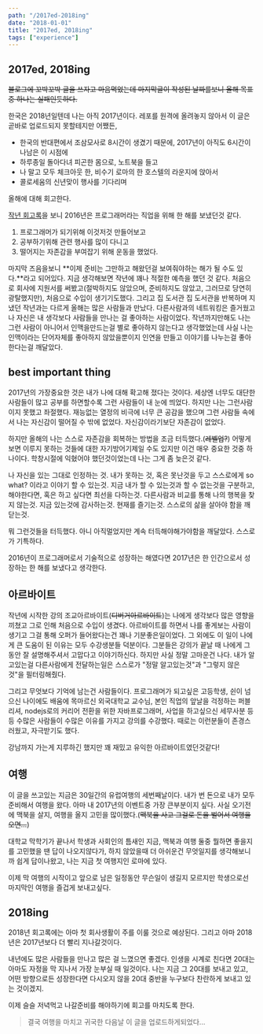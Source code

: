 ```yaml
---
path: "/2017ed-2018ing"
date: "2018-01-01"
title: "2017ed, 2018ing"
tags: ["experience"]
---
```


## 2017ed, 2018ing

~~블로그에 꼬박꼬박 글을 쓰자고 마음먹었는데 마지막글이 작성된 날짜를보니 올해 목표중 하나는 실패인듯하다.~~

한국은 2018년일텐데 나는 아직 2017년이다. 레포를 원격에 올려놓지 않아서 이 글은 곧바로 업로드되지 못할테지만 어쨌든,

- 한국의 반대편에서 조삼모사로 8시간이 생겼기 때문에, 2017년이 아직도 6시간이나남은 이 시점에
- 하루종일 돌아다녀 피곤한 몸으로, 노트북을 들고
- 나 말고 모두 체크아웃 한, 비수기 로마의 한 호스텔의 라운지에 앉아서 
- 콜로세움의 신년맞이 행사를 기다리며 

올해에 대해 회고한다.

[작년 회고록](https://ho1234c.github.io/2017/01/01/2017-01-01-remember-2016/)을 보니 2016년은 프로그래머라는 직업을 위해 한 해를 보냈던것 같다.

1. 프로그래머가 되기위해 이것저것 만들어보고
2. 공부하기위해 관련 행사를 많이 다니고
3. 떨어지는 자존감을 부여잡기 위해 운동을 했었다.

마지막 즈음을보니 **이제 준비는 그만하고 해왔던걸 보여줘야하는 해가 될 수도 있다.**라고 되어있다. 지금 생각해보면 작년에 꽤나 적절한 예측을 했던 것 같다. 처음으로 회사에 지원서를 써봤고(절박하지도 않았으며, 준비하지도 않았고, 그러므로 당연히 광탈했지만), 처음으로 수입이 생기기도했다. 그리고 집 도서관 집 도서관을 반복하며 지냈던 작년과는 다르게 올해는 많은 사람들과 만났다. 다른사람과의 네트워킹은 즐거웠고 나 자신은 내 생각보다 사람들을 만나는 걸 좋아하는 사람이었다. 작년까지만해도 나는 그런 사람이 아니어서 인맥을만드는걸 별로 좋아하지 않는다고 생각했었는데 사실 나는 인맥이라는 단어자체를 좋아하지 않았을뿐이지 인연을 만들고 이야기를 나누는걸 좋아한다는걸 깨달았다.

## best important thing

2017년의 가장중요한 것은 내가 나에 대해 확고해 졌다는 것이다. 세상엔 너무도 대단한 사람들이 많고 공부를 하면할수록 그런 사람들이 내 눈에 띄었다. 하지만 나는 그런사람이지 못했고 좌절했다. 재능없는 열정의 비극에 너무 큰 공감을 했으며 그런 사람들 속에서 나는 자신감이 떨어질 수 밖에 없었다. 자신감이라기보단 자존감이 없었다.

하지만 올해의 나는 스스로 자존감을 회복하는 방법을 조금 터득했다.(~~레벨업?~~) 어떻게 보면 이루지 못하는 것들에 대한 자기방어기제일 수도 있지만 이건 매우 중요한 것중 하나이다. 학창시절에 익혔어야 했던것이었는데 나는 그게 좀 늦은것 같다.

나 자신을 있는 그대로 인정하는 것. 내가 못하는 것, 혹은 못난것을 두고 스스로에게 so what? 이라고 이야기 할 수 있는것. 지금 내가 할 수 있는것과 할 수 없는것을 구분하고, 해야한다면, 혹은 하고 싶다면 최선을 다하는것. 다른사람과 비교를 통해 나의 행복을 찾지 않는것. 지금 있는것에 감사하는것. 현재를 즐기는것. 스스로의 삶을 살아야 함을 깨닫는것.

뭐 그런것들을 터득했다. 아니 아직멀었지만 계속 터득해야해가야함을 깨달았다. 스스로가 기특하다. 

2016년이 프로그래머로서 기술적으로 성장하는 해였다면 2017년은 한 인간으로서 성장하는 한 해를 보냈다고 생각한다.


## 아르바이트

작년에 시작한 강의 조교아르바이트(~~디버거아르바이트~~)는 나에게 생각보다 많은 영향을 끼쳤고 그로 인해 처음으로 수입이 생겼다. 아르바이트를 하면서 나를 좋게보는 사람이 생기고 그걸 통해 오퍼가 들어왔다는건 꽤나 기분좋은일이었다. 그 외에도 이 일이 나에게 큰 도움이 된 이유는 모두 수강생분들 덕분이다. 그분들은 강의가 끝날 때 나에게 그동안 잘 설명해주셔서 고맙다고 이야기하신다. 하지만 사실 정말 고마운건 나다. 내가 알고있는걸 다른사람에게 전달하는일은 스스로가 "정말 알고있는것"과 "그렇지 않은것"을 필터링해줬다. 

그리고 무엇보다 기억에 남는건 사람들이다. 프로그래머가 되고싶은 고등학생, 쉰이 넘으신 나이에도 배움에 목마르신 외국대학교 교수님, 본인 직업의 앞날을 걱정하는 퍼블리셔, nodejs로의 커리어 전환을 위한 자바프로그래머, 사업을 하고싶으신 세무사분 등등 수많은 사람들이 수많은 이유를 가지고 강의를 수강했다. 때로는 이런분들이 존경스러웠고, 자극받기도 했다.

강남까지 가는게 지루하긴 했지만 꽤 재밌고 유익한 아르바이트였던것같다!

## 여행

이 글을 쓰고있는 지금은 30일간의 유럽여행의 세번째날이다. 내가 번 돈으로 내가 모두 준비해서 여행을 왔다. 아마 내 2017년의 이벤트중 가장 큰부분이지 싶다. 사실 오기전에 맥북을 살지, 여행을 올지 고민을 많이했다.(~~맥북을 사고 그걸로 돈을 벌어서 여행을 오면...~~)

대학교 막학기가 끝나서 학생과 사회인의 틈새인 지금, 맥북과 여행 둘중 뭘하면 좋을지를 고민했을 땐 답이 나오지않다가, 하지 않았을때 더 아쉬운건 무엇일지를 생각해보니까 쉽게 답이나왔고, 나는 지금 첫 여행지인 로마에 있다.

이제 막 여행의 시작이고 앞으로 남은 일정동안 무슨일이 생길지 모르지만 학생으로선 마지막인 여행을 즐겁게 보내고싶다.

## 2018ing

2018년 회고록에는 아마 첫 회사생활이 주를 이룰 것으로 예상된다. 그리고 아마 2018년은 2017년보다 더 빨리 지나갈것이다.

내년에도 많은 사람들을 만나고 많은 걸 느꼈으면 좋겠다. 인생을 시계로 친다면 20대는 아마도 자정을 막 지나서 가장 눈부실 때 일것이다. 나는 지금 그 20대를 보내고 있고, 어떤 방향으로든 성장한다면 다시오지 않을 20대 중반을 누구보다 찬란하게 보내고 있는 것이겠지.

이제 슬슬 저녁먹고 나갈준비를 해야하기에 회고를 마치도록 한다.

> 결국 여행을 마치고 귀국한 다음날 이 글을 업로드하게되었다...

